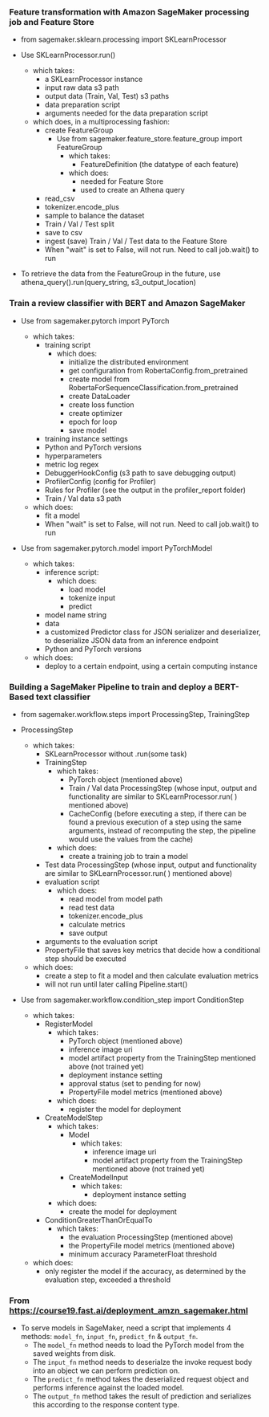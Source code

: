 ### Feature transformation with Amazon SageMaker processing job and Feature Store

- from sagemaker.sklearn.processing import SKLearnProcessor
- Use SKLearnProcessor.run()
    - which takes:
        - a SKLearnProcessor instance
        - input raw data s3 path
        - output data (Train, Val, Test) s3 paths
        - data preparation script
        - arguments needed for the data preparation script
    - which does, in a multiprocessing fashion:
        - create FeatureGroup
            - Use from sagemaker.feature_store.feature_group import FeatureGroup
                - which takes:
                    - FeatureDefinition (the datatype of each feature)
                - which does:
                    - needed for Feature Store
                    - used to create an Athena query
        - read_csv
        - tokenizer.encode_plus
        - sample to balance the dataset
        - Train / Val / Test split
        - save to csv
        - ingest (save) Train / Val / Test data to the Feature Store
        - When "wait" is set to False, will not run. Need to call job.wait() to run

- To retrieve the data from the FeatureGroup in the future, use athena_query().run(query_string, s3_output_location)

### Train a review classifier with BERT and Amazon SageMaker

- Use from sagemaker.pytorch import PyTorch
    - which takes:
        - training script
            - which does:
                - initialize the distributed environment
                - get configuration from RobertaConfig.from_pretrained
                - create model from RobertaForSequenceClassification.from_pretrained
                - create DataLoader
                - create loss function
                - create optimizer
                - epoch for loop
                - save model
        - training instance settings
        - Python and PyTorch versions
        - hyperparameters
        - metric log regex
        - DebuggerHookConfig (s3 path to save debugging output)
        - ProfilerConfig (config for Profiler)
        - Rules for Profiler (see the output in the profiler_report folder)
        - Train / Val data s3 path
    - which does:
        - fit a model
        - When "wait" is set to False, will not run. Need to call job.wait() to run

- Use from sagemaker.pytorch.model import PyTorchModel
    - which takes:
        - inference script:
            - which does:
                - load model
                - tokenize input
                - predict 
        - model name string
        - data
        - a customized Predictor class for JSON serializer and deserializer, to deserialize JSON data from an inference endpoint
        - Python and PyTorch versions
    - which does:
        - deploy to a certain endpoint, using a certain computing instance

### Building a SageMaker Pipeline to train and deploy a BERT-Based text classifier

- from sagemaker.workflow.steps import ProcessingStep, TrainingStep
- ProcessingStep
    - which takes:
        - SKLearnProcessor without .run(some task)
        - TrainingStep
            - which takes:
                - PyTorch object (mentioned above)
                - Train / Val data ProcessingStep (whose input, output and functionality are similar to SKLearnProcessor.run( ) mentioned above)
                - CacheConfig (before executing a step, if there can be found a previous execution of a step using the same arguments, instead of recomputing the step, the pipeline would use the values from the cache)
            - which does:
                - create a training job to train a model
        - Test data ProcessingStep (whose input, output and functionality are similar to SKLearnProcessor.run( ) mentioned above)
        - evaluation script
            - which does:
                - read model from model path
                - read test data
                - tokenizer.encode_plus
                - calculate metrics
                - save output
        - arguments to the evaluation script
        - PropertyFile that saves key metrics that decide how a conditional step should be executed
    - which does:
        - create a step to fit a model and then calculate evaluation metrics
        - will not run until later calling Pipeline.start()

- Use from sagemaker.workflow.condition_step import ConditionStep
    - which takes:
        - RegisterModel
            - which takes:
                - PyTorch object (mentioned above)
                - inference image uri
                - model artifact property from the TrainingStep mentioned above (not trained yet)
                - deployment instance setting
                - approval status (set to pending for now) 
                - PropertyFile model metrics (mentioned above)
            - which does:
                - register the model for deployment
         - CreateModelStep
             - which takes:
                 - Model
                     - which takes:
                         - inference image uri
                         - model artifact property from the TrainingStep mentioned above (not trained yet)
                 - CreateModelInput
                     - which takes:
                         - deployment instance setting
             - which does:
                 - create the model for deployment
         - ConditionGreaterThanOrEqualTo
             - which takes:
                 - the evaluation ProcessingStep (mentioned above)
                 - the PropertyFile model metrics (mentioned above)
                 - minimum accuracy ParameterFloat threshold
    - which does:
        - only register the model if the accuracy, as determined by the evaluation step, exceeded a threshold

   
 


       



### From https://course19.fast.ai/deployment_amzn_sagemaker.html

- To serve models in SageMaker, need a script that implements 4 methods: `model_fn`, `input_fn`, `predict_fn` & `output_fn`.
    - The `model_fn` method needs to load the PyTorch model from the saved weights from disk.
    - The `input_fn` method needs to deserialze the invoke request body into an object we can perform prediction on.
    - The `predict_fn` method takes the deserialized request object and performs inference against the loaded model.
    - The `output_fn` method takes the result of prediction and serializes this according to the response content type.
